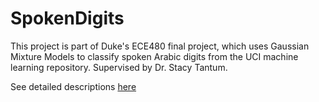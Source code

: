 # SpokenDigits

This project is part of Duke's ECE480 final project, which uses Gaussian Mixture Models to classify spoken Arabic digits from the UCI machine learning repository. Supervised by Dr. Stacy Tantum.

See detailed descriptions [here](https://zhouchengyang.com/2023/01/22/BIM006-SpokenDigits/)
